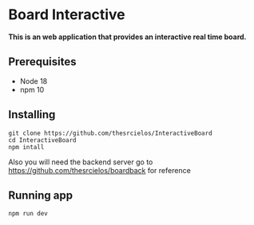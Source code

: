 # Board Interactive

**This is an web application that provides an interactive real time board.**

## Prerequisites

* Node 18
* npm 10
## Installing

 ```
 git clone https://github.com/thesrcielos/InteractiveBoard
 cd InteractiveBoard
 npm intall
 ```
Also you will need the backend server go to https://github.com/thesrcielos/boardback for reference
 ## Running app
 ```
 npm run dev
 ```

